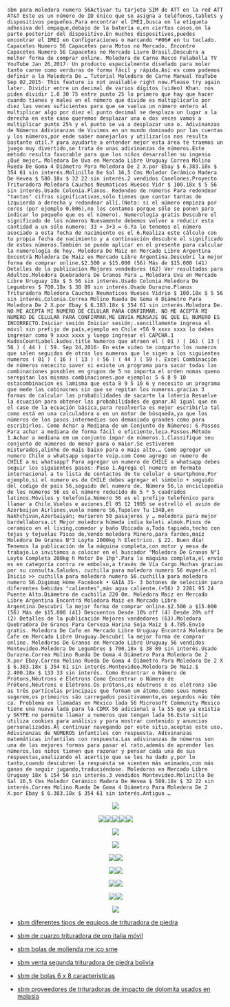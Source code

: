 
```
sbm para moledora numero 56Activar tu tarjeta SIM de ATT en la red ATT AT&T Este es un número de ID único que se asigna a teléfonos,tablets y dispositivos pequeños.Para encontrar el IMEI,busca en la etiqueta adhesiva del empaque,debajo de la batería o,en ciertos casos,en la parte posterior del dispositivo.En muchos dispositivos,puedes encontrar el IMEI en Configuraciones o marcando *#06# en tu teclado. Capacetes Numero 56 Capacetes para Motos no Mercado. Encontre Capacetes Numero 56 Capacetes no Mercado Livre Brasil.Descubra a melhor forma de comprar online. Moledora de Carne Recco Falabella TV YouTube Jan 26,2017· Un producto especialmente diseñado para moler tanto carne como verduras de forma fácil y rápida.Así es como podemos definir a la Moledora De … Tutorial Moledora de Carne Manual YouTube Sep 02,2015· This feature is not available right now.Please try again later. Dividir entre un decimal de varios dígitos (video) Khan. nos piden dividir 1.0 30 75 entre punto 25 lo primero que hay que hacer cuando tienes y males en el número que divide es multiplicarlo por diez las veces suficientes para que se vuelva un número entero al multiplicar algo por diez el punto decimal se desplaza un lugar a la derecha en este caso queremos desplazar una o dos veces vamos a multiplicar punto 25% y el punto se va a desplazar una o. Adivinanzas de Números Adivinanzas de Vivimos en un mundo dominado por las cuentas y los números,por ende saber manejarlos y utilizarlos nos resulta bastante útil.Y para ayudarte a entender mejor esta área te traemos un juego muy divertido,se trata de unas adivinanzas de números.Este método resulta favorable para que los niños desarrollen su ingenio ¿Qué mejor… Moledora De Uva en Mercado Libre Uruguay Correa Molino Rueda De Goma 4 Diámetro Para Moledora De 2 X.por Ebay $ 6.383.18x $ 354 61 sin interés.Molinillo De Sal 16,5 Cms Moledor Cerámico Madera De Hevea $ 580.18x $ 32 22 sin interés.2 vendidos Canelones.Proyecto Trituradora Moledora Cauchos Neumaticos Huesos Vidr $ 100.18x $ 5 56 sin interés.Usado Colonia.Planos. Redondeo de números Para redondear "tantas" cifras significativas,sólo tienes que contar tantas de izquierda a derecha y redondear allí.(Nota: si el número empieza por ceros (por ejemplo 0.006),no los contamos porque sólo se ponen para indicar lo pequeño que es el número). Numerología gratis Descubre el significado de los números Nuevamente debemos volver a reducir esta cantidad a un sólo numero: 33 > 3+3 = 6.Ya lo tenemos el número asociado a esta fecha de nacimiento es el 6.Realiza este cálculo con tu propia fecha de nacimiento y a continuación descubre el significado de estos números.También se puede aplicar en el presente para calcular la numerología de hoy. Moledora De Maiz en Mercado Libre Argentina Encontrá Moledora De Maiz en Mercado Libre Argentina.Descubrí la mejor forma de comprar online.$2.500 a $15.000 (56) Más de $15.000 (41) Detalles de la publicación Mejores vendedores (62) Ver resultados para Adultos.Moledora Quebradora De Granos Para … Moledora Uva en Mercado Libre Uruguay 18x $ 5 56 sin interés.Usado Colonia.Moledora De Legumbres $ 700.18x $ 38 89 sin interés.Usado Durazno.Planos Trituradora Moledora Cauchos Neumaticos Huesos Vidrio $ 100.18x $ 5 56 sin interés.Colonia.Correa Molino Rueda De Goma 4 Diámetro Para Moledora De 2 X.por Ebay $ 6.383.18x $ 354 61 sin interés.Moledora De. NO ME ACEPTA MI NUMERO DE CELULAR PARA CONFIRMAR. NO ME ACEPTA MI NUMERO DE CELULAR PARA CONFIRMAR,ME ENVIA MENSAJE DE QUE EL NUMERO ES INCORRECTO.Iniciar sesión Iniciar sesión;.sencillamente ingresa el móvil sin prefijo de país,ejemplo en Chile +56 9 xxxx xxxx lo debes ingresar como 9 xxxx xxxx y luego ingresar el CAPCHA.1 KudosCountLabel.kudos.title Numeros que atraen el ( 01 ) ( 16) ( 13 ( 56 ) ( 44 ) ( 59. Sep 24,2016· En este video te comparto los numeros que salen seguidos de otros los numeros que le sigen a los siguientes numeros ( 01 ) ( 16 ) ( 13 ) ( 56 ) ( 44 ) ( 59 ). Excel Combinación de números nececito saver si existe un programa para sacar todas las combinaciones posobles en grupos de 5 no importa el orden nomas queno serepitan las mismas combinaciones.poe ejemplo: 5 6 8 9 10 estacombinacion es lamisma que esta 8 9 5 10 6 y necesito un programa que mede las cobinacnes sin que se repitan los numeros.gracias 3 formas de calcular las probabilidades de sacarte la lotería Resuelve la ecuación para obtener las probabilidades de ganar.Al igual que en el caso de la ecuación básica,para resolverla es mejor escribirla tal como está en una calculadora o en un motor de búsqueda,ya que los números de los pasos intermedios son demasiado grandes como para escribirlos. Como Achar a Mediana de um Conjunto de Números: 6 Passos Para achar a mediana de forma fácil e eficiente,leia.Passos.Método 1.Achar a mediana em um conjunto ímpar de números.1.Classifique seu conjunto de números do menor para o maior.Se estiverem misturados,alinhe do mais baixo para o mais alto.… Como agregar un numero Chile a whatsapp soporte voip.com Como agrego un numero de CHILE a mi whatsapp? Para agregar un numero de CHILE a whatsapp debes seguir los siguientes pasos: Paso 1.Agrega el numero en formato internacional a tu lista de contactos de tu celular o smartphone.Por ejemplo,si el numero es de CHILE debes agregar el simbolo + seguido del codigo de pais 56,seguido del numero de. Número 56,la enciclopedia de los números 56 es el número reducido de 5 * 5 cuadrados latinos.Móviles y telefonía.Número 56 es el prefijo telefónico para llamar a Chile.Vuelos e aviones.El 05 12 1995 se estrelló el avión de Azerbaijan Airlines,vuelo número 56,Tupolev Tu 134B,en Nakhchivan,Azerbaiyán; murieron 50 pasajeros y … moledora para mejor bardellaborsa.it Mejor moledora húmeda india keleti almok.Pisos de ceramico en el living,comedor y baño Ubicada a,Todo tapiado,techo con tejas y tejuelas Pisos de,Vendo moledora Minero,para fardos,maíz Moledora De Granos N°3 Loyto 2000kg h Electrico. $ 22. Buen día! Tenemos la publicación de la máquina completa,con motor y mesa de trabajo.Lo invitamos a colocar en el buscador "Moledora De Granos N°1 Loyto Completa 200kg h Motor De 1hp".Para la máquina completa,el envío es en categoría contra re embolso,a través de Vía Cargo.Muchas gracias por su consulta.Saludos. cuchilla para moledora numero 56 mvperle.nl Inicio >> cuchilla para moledora numero 56.cuchilla para moledora numero 56.Digimaq Home Facebook • GAIA 3S· 3 botones de selección para diferentes bebidas "calientes",más agua caliente.(+56) 2 2281 95 24 Puente Alto.Diámetro de cuchilla 220 0m. Moledora Maiz en Mercado Libre Argentina Encontrá Moledora Maiz en Mercado Libre Argentina.Descubrí la mejor forma de comprar online.$2.500 a $15.000 (56) Más de $15.000 (41) Descuentos Desde 10% off (4) Desde 20% off (2) Detalles de la publicación Mejores vendedores (63).Moledora Quebradora De Granos Para Cerveza Harina Soja Maiz $ 4.785.Envío gratis. Moledora De Cafe en Mercado Libre Uruguay Encontrá Moledora De Cafe en Mercado Libre Uruguay.Descubrí la mejor forma de comprar online. Moledoras De Granos en Mercado Libre Uruguay 56 vendidos Montevideo.Moledora De Legumbres $ 700.18x $ 38 89 sin interés.Usado Durazno.Correa Molino Rueda De Goma 4 Diámetro Para Moledora De 2 X.por Ebay.Correa Molino Rueda De Goma 4 Diámetro Para Moledora De 2 X $ 6.383.18x $ 354 61 sin interés.Montevideo.Moledora De Maiz.$ 2.400.18x $ 133 33 sin interés. Como Encontrar o Número de Prótons,Nêutrons e Elétrons Como Encontrar o Número de Prótons,Nêutrons e Elétrons.Os prótons,os nêutrons e os elétrons são as três partículas principais que formam um átomo.Como seus nomes sugerem,os primeiros são carregados positivamente,os segundos não têm ca. Problema en llamadas en México lada 56 Microsoft Community Mexico tiene una nueva lada para la CDMX 56 adicional a la 55 que ya existia y SKYPE no permite llamar a numeros que tengan lada 56.Este sitio utiliza cookies para análisis y para mostrar contenido y anuncios personalizados.Al continuar navegando por este sitio,aceptas este uso. Adivinanzas de NÚMEROS infantiles con respuesta. Adivinanzas matemáticas infantiles con respuesta.Las adivinanzas de números son una de las mejores formas para pasar el rato,además de aprender los números,los niños tienen que razonar y pensar cada una de sus respuestas,analizando el acertijo que se les ha dado y,por lo tanto,cuando descubren la respuesta se sienten más animados,con más ganas de seguir jugando,traduciéndose. Moledoras en Mercado Libre Uruguay 18x $ 154 56 sin interés.3 vendidos Montevideo.Molinillo De Sal 16,5 Cms Moledor Cerámico Madera De Hevea $ 580.18x $ 32 22 sin interés.Correa Molino Rueda De Goma 4 Diámetro Para Moledora De 2 X.por Ebay $ 6.383.18x $ 354 61 sin interés.Antiguo … 
```

<div align="center">

<a href="https://es-crusher.shibang-china.com/github&k=sbm+para+moledora+numero+56"><img src="https://static.shibang-china.com/es/crusher/logo.jpg"></a>

<a href="https://es-crusher.shibang-china.com/github&k=sbm+para+moledora+numero+56"><img src="https://static.shibang-china.com/es/crusher/index.jpg"></a><a href="https://es-crusher.shibang-china.com/material.htmlgithub&k=sbm+para+moledora+numero+56"><img src="https://static.shibang-china.com/es/crusher/material.jpg"></a><a href="https://es-crusher.shibang-china.com/application.htmlgithub&k=sbm+para+moledora+numero+56"><img src="https://static.shibang-china.com/es/crusher/application.jpg"></a><a href="https://es-crusher.shibang-china.com/aboutus.htmlgithub&k=sbm+para+moledora+numero+56"><img src="https://static.shibang-china.com/es/crusher/aboutus.jpg"></a><a href="https://es-crusher.shibang-china.com/contact.htmlgithub&k=sbm+para+moledora+numero+56"><img src="https://static.shibang-china.com/es/crusher/contact.jpg"></a>

<a href="https://es-crusher.shibang-china.com/github&k=sbm+para+moledora+numero+56"><img src="https://static.shibang-china.com/es/crusher/banner.jpg"></a>

<a href="https://swt.shibang-china.com/github&k=sbm+para+moledora+numero+56"><img src="https://static.shibang-china.com/es/crusher/text.jpg"></a>

<a href="https://swt.shibang-china.com/github&k=sbm+para+moledora+numero+56"><img src="https://static.shibang-china.com/es/crusher/chat.jpg"></a><a href="https://es-crusher.shibang-china.com/contact.htmlgithub&k=sbm+para+moledora+numero+56"><img src="https://static.shibang-china.com/es/crusher/message.jpg"></a>

<a href="https://es-crusher.shibang-china.com/products/pe.htmlgithub&k=sbm+para+moledora+numero+56"><img src="https://static.shibang-china.com/es/crusher/pe.jpg"></a><a href="https://es-crusher.shibang-china.com/products/pf.htmlgithub&k=sbm+para+moledora+numero+56"><img src="https://static.shibang-china.com/es/crusher/pf.jpg"></a>

<a href="https://es-crusher.shibang-china.com/products/hpt.htmlgithub&k=sbm+para+moledora+numero+56"><img src="https://static.shibang-china.com/es/crusher/hpt.jpg"></a><a href="https://es-crusher.shibang-china.com/products/vsi.htmlgithub&k=sbm+para+moledora+numero+56"><img src="https://static.shibang-china.com/es/crusher/vsi.jpg"></a>

<a href="https://es-crusher.shibang-china.com/products/klv.htmlgithub&k=sbm+para+moledora+numero+56"><img src="https://static.shibang-china.com/es/crusher/klv.jpg"></a><a href="https://es-crusher.shibang-china.com/products/portable.htmlgithub&k=sbm+para+moledora+numero+56"><img src="https://static.shibang-china.com/es/crusher/portable.jpg"></a>

<a href="https://swt.shibang-china.com/github&k=sbm+para+moledora+numero+56"><img src="https://static.shibang-china.com/es/crusher/case.jpg"></a>

</div>


* [sbm diferentes tipos de equipos de trituradora de piedra](sbm%20diferentes%20tipos%20de%20equipos%20de%20trituradora%20de%20piedra.md)

* [sbm de cuarzo trituradora de oro italia móvil](sbm%20de%20cuarzo%20trituradora%20de%20oro%20italia%20m%C3%B3vil.md)

* [sbm bolas de molienda me ico sme](sbm%20bolas%20de%20molienda%20me%20ico%20sme.md)

* [sbm venta segunda trituradora de piedra bolivia](sbm%20venta%20segunda%20trituradora%20de%20piedra%20bolivia.md)

* [sbm de bolas 6 x 8 caracteristicas](sbm%20de%20bolas%206%20x%208%20caracteristicas.md)

* [sbm proveedores de trituradoras de impacto de dolomita usados ​​en malasia](sbm%20proveedores%20de%20trituradoras%20de%20impacto%20de%20dolomita%20usados%20%E2%80%8B%E2%80%8Ben%20malasia.md)